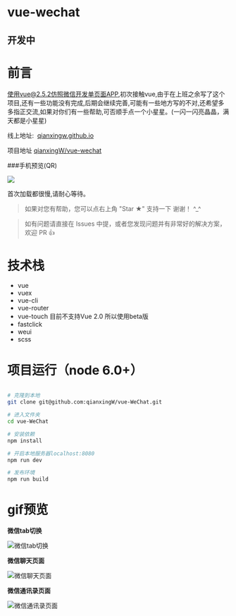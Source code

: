 # vue-wechat
## 开发中

# 前言

使用vue@2.5.2仿照微信开发单页面APP,初次接触vue,由于在上班之余写了这个项目,还有一些功能没有完成,后期会继续完善,可能有一些地方写的不对,还希望多多指正交流,如果对你们有一些帮助,可否顺手点一个小星星。(一闪一闪亮晶晶，满天都是小星星)

线上地址:  [qianxingw.github.io](https://qianxingw.github.io/index.html)

项目地址 [qianxingW/vue-wechat](https://github.com/qianxingW/vue-WeChat.git)

###手机预览(QR)

  ![](./src/assets/ecode.png)
  
  首次加载都很慢,请耐心等待。


>  如果对您有帮助，您可以点右上角 "Star ★" 支持一下 谢谢！ ^_^

>  如有问题请直接在 Issues 中提，或者您发现问题并有非常好的解决方案，欢迎 PR 👍

# 技术栈  

  - vue
  - vuex
  - vue-cli
  - vue-router
  - vue-touch 目前不支持Vue 2.0  所以使用beta版
  - fastclick
  - weui
  - scss


# 项目运行（node 6.0+）

``` bash

# 克隆到本地
git clone git@github.com:qianxingW/vue-WeChat.git

# 进入文件夹
cd vue-WeChat

# 安装依赖
npm install

# 开启本地服务器localhost:8080
npm run dev

# 发布环境
npm run build
```

# gif预览


**微信tab切换**

![微信tab切换](./src/assets/gif/wx-tab.gif)

**微信聊天页面**

![微信聊天页面](./src/assets/gif/chat.gif)

**微信通讯录页面**

![微信通讯录页面](./src/assets/gif/address.gif)
